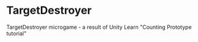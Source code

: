 # TargetDestroyer
 TargetDestroyer microgame - a result of Unity Learn "Counting Prototype tutorial"

